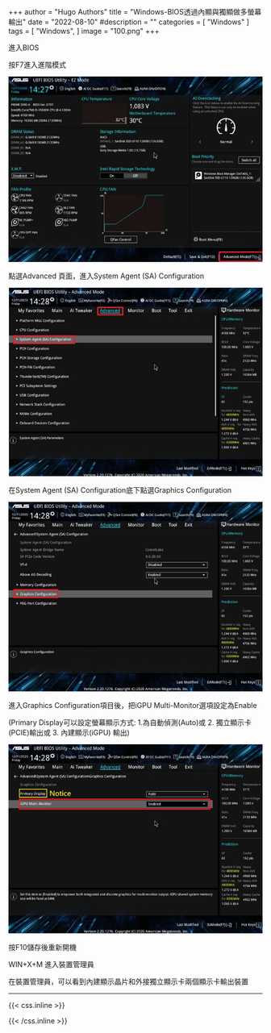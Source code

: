 +++
author = "Hugo Authors"
title = "Windows-BIOS透過內顯與獨顯做多螢幕輸出"
date = "2022-08-10"
#description = ""
categories = [
    "Windows"
]
tags = [
    "Windows",
]
image = "100.png"
+++

進入BIOS
    
按F7進入進階模式
    
![](按F7進入進階模式.png)
    
點選Advanced 頁面，進入System Agent (SA) Configuration

![](System-Agent.png)
    
在System Agent (SA) Configuration底下點選Graphics Configuration
    
![](Graphics-Configuration.png)

進入Graphics Configuration項目後，把iGPU Multi-Monitor選項設定為Enable
    
(Primary Display可以設定螢幕顯示方式:  1.為自動偵測(Auto)或 2. 獨立顯示卡(PCIE)輸出或  3. 內建顯示(iGPU) 輸出)
    
![](Multi-Monitor.png)
    
按F10儲存後重新開機
    
WIN+X+M 進入裝置管理員
    
在裝置管理員，可以看到內建顯示晶片和外接獨立顯示卡兩個顯示卡輸出裝置    

***

{{< css.inline >}}
<style>
.emojify {
	font-family: Apple Color Emoji, Segoe UI Emoji, NotoColorEmoji, Segoe UI Symbol, Android Emoji, EmojiSymbols;
	font-size: 2rem;
	vertical-align: left;
}
@media screen and (max-width:650px) {
  .nowrap {
    display: block;
    margin: 25px 0;
  }
}
</style>
{{< /css.inline >}}
